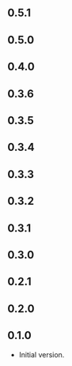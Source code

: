 ## 0.5.1

## 0.5.0

## 0.4.0

## 0.3.6

## 0.3.5

## 0.3.4

## 0.3.3

## 0.3.2

## 0.3.1

## 0.3.0

## 0.2.1

## 0.2.0

## 0.1.0

- Initial version.
